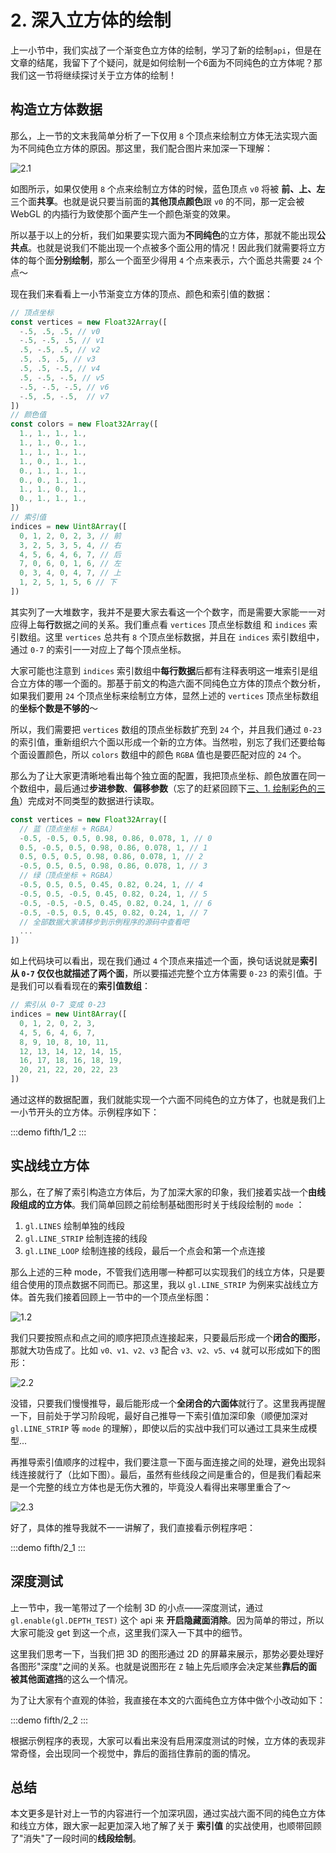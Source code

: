 # 2. 深入立方体的绘制

上一小节中，我们实战了一个渐变色立方体的绘制，学习了新的绘制`api`，但是在文章的结尾，我留下了个疑问，就是如何绘制一个6面为不同纯色的立方体呢？那我们这一节将继续探讨关于立方体的绘制！

## 构造立方体数据

那么，上一节的文末我简单分析了一下仅用 `8` 个顶点来绘制立方体无法实现六面为不同纯色立方体的原因。那这里，我们配合图片来加深一下理解：

![2.1](../../public/images/fifth/2.1.png)

如图所示，如果仅使用 `8` 个点来绘制立方体的时候，蓝色顶点 `v0` 将被 **前、上、左** 三个面**共享**。也就是说只要当前面的**其他顶点颜色**跟 `v0` 的不同，那一定会被 WebGL 的内插行为致使那个面产生一个颜色渐变的效果。

所以基于以上的分析，我们如果要实现六面为**不同纯色**的立方体，那就不能出现**公共点**。也就是说我们不能出现一个点被多个面公用的情况！因此我们就需要将立方体的每个面**分别绘制**，那么一个面至少得用 `4` 个点来表示，六个面总共需要 `24` 个点～

现在我们来看看上一小节渐变立方体的顶点、颜色和索引值的数据：

```js
// 顶点坐标
const vertices = new Float32Array([
  -.5, .5, .5, // v0
  -.5, -.5, .5, // v1
  .5, -.5, .5, // v2
  .5, .5, .5, // v3
  .5, .5, -.5, // v4
  .5, -.5, -.5, // v5
  -.5, -.5, -.5, // v6
  -.5, .5, -.5,  // v7
])
// 颜色值
const colors = new Float32Array([
  1., 1., 1., 1.,
  1., 1., 0., 1.,
  1., 1., 1., 1.,
  1., 0., 1., 1.,
  0., 1., 1., 1.,
  0., 0., 1., 1.,
  1., 1., 0., 1.,
  0., 1., 1., 1.,
])
// 索引值
indices = new Uint8Array([
  0, 1, 2, 0, 2, 3, // 前
  3, 2, 5, 3, 5, 4, // 右
  4, 5, 6, 4, 6, 7, // 后
  7, 0, 6, 0, 1, 6, // 左
  0, 3, 4, 0, 4, 7, // 上
  1, 2, 5, 1, 5, 6 // 下
])
```

其实列了一大堆数字，我并不是要大家去看这一个个数字，而是需要大家能一一对应得上每**行**数据之间的关系。我们重点看 `vertices` 顶点坐标数组 和 `indices` 索引数组。这里 `vertices` 总共有 `8` 个顶点坐标数据，并且在 `indices` 索引数组中，通过 `0-7` 的索引一一对应上了每个顶点坐标。

大家可能也注意到 `indices` 索引数组中**每行数据**后都有注释表明这一堆索引是组合立方体的哪一个面的。那基于前文的构造六面不同纯色立方体的顶点个数分析，如果我们要用 `24` 个顶点坐标来绘制立方体，显然上述的 `vertices` 顶点坐标数组的**坐标个数是不够的**～

所以，我们需要把 `vertices` 数组的顶点坐标数扩充到 `24` 个，并且我们通过 `0-23` 的索引值，重新组织六个面以形成一个新的立方体。当然啦，别忘了我们还要给每个面设置颜色，所以 `colors` 数组中的颜色 `RGBA` 值也是要匹配对应的 `24` 个。

那么为了让大家更清晰地看出每个独立面的配置，我把顶点坐标、颜色放置在同一个数组中，最后通过**步进参数**、**偏移参数**（忘了的赶紧回顾下[三、1. 绘制彩色的三角](/content/三、WebGL颜色和纹理/1.%20绘制彩色的三角.html#gl-vertexattribpointer的神奇参数)）完成对不同类型的数据进行读取。

```js
const vertices = new Float32Array([
  // 蓝（顶点坐标 + RGBA）
  -0.5, -0.5, 0.5, 0.98, 0.86, 0.078, 1, // 0
  0.5, -0.5, 0.5, 0.98, 0.86, 0.078, 1, // 1
  0.5, 0.5, 0.5, 0.98, 0.86, 0.078, 1, // 2
  -0.5, 0.5, 0.5, 0.98, 0.86, 0.078, 1, // 3
  // 绿（顶点坐标 + RGBA）
  -0.5, 0.5, 0.5, 0.45, 0.82, 0.24, 1, // 4
  -0.5, 0.5, -0.5, 0.45, 0.82, 0.24, 1, // 5
  -0.5, -0.5, -0.5, 0.45, 0.82, 0.24, 1, // 6
  -0.5, -0.5, 0.5, 0.45, 0.82, 0.24, 1, // 7
  // 全部数据大家请移步到示例程序的源码中查看吧
  ...
])
```

如上代码块可以看出，现在我们通过 `4` 个顶点来描述一个面，换句话说就是**索引从 `0-7` 仅仅也就描述了两个面**，所以要描述完整个立方体需要 `0-23` 的索引值。于是我们可以看看现在的**索引值数组**：

```js
// 索引从 0-7 变成 0-23
indices = new Uint8Array([
  0, 1, 2, 0, 2, 3,
  4, 5, 6, 4, 6, 7,
  8, 9, 10, 8, 10, 11,
  12, 13, 14, 12, 14, 15,
  16, 17, 18, 16, 18, 19,
  20, 21, 22, 20, 22, 23
])
```

通过这样的数据配置，我们就能实现一个六面不同纯色的立方体了，也就是我们上一小节开头的立方体。示例程序如下：

:::demo
fifth/1_2
:::

## 实战线立方体

那么，在了解了索引构造立方体后，为了加深大家的印象，我们接着实战一个**由线段组成的立方体**。我们简单回顾之前绘制基础图形时关于线段绘制的 `mode` ：
1. `gl.LINES` 绘制单独的线段
2. `gl.LINE_STRIP` 绘制连接的线段
3. `gl.LINE_LOOP` 绘制连接的线段，最后一个点会和第一个点连接

那么上述的三种 mode，不管我们选用哪一种都可以实现我们的线立方体，只是要组合使用的顶点数据不同而已。那这里，我以 `gl.LINE_STRIP` 为例来实战线立方体。首先我们接着回顾上一节中的一个顶点坐标图：

![1.2](../../public/images/fifth/1.2.png)

我们只要按照点和点之间的顺序把顶点连接起来，只要最后形成一个**闭合的图形**，那就大功告成了。比如 `v0、v1、v2、v3` 配合 `v3、v2、v5、v4` 就可以形成如下的图形：

![2.2](../../public/images/fifth/2.2.png)

没错，只要我们慢慢推导，最后能形成一个**全闭合的六面体**就行了。这里我再提醒一下，目前处于学习阶段呢，最好自己推导一下索引值加深印象（顺便加深对 `gl.LINE_STRIP` 等 `mode` 的理解），即使以后的实战中我们可以通过工具来生成模型...

再推导索引值顺序的过程中，我们要注意一下面与面连接之间的处理，避免出现斜线连接就行了（比如下图）。最后，虽然有些线段之间是重合的，但是我们看起来是一个完整的线立方体也是无伤大雅的，毕竟没人看得出来哪里重合了～

![2.3](../../public/images/fifth/2.3.png)

好了，具体的推导我就不一一讲解了，我们直接看示例程序吧：

:::demo
fifth/2_1
:::

## 深度测试

上一节中，我一笔带过了一个绘制 3D 的小点——深度测试，通过 `gl.enable(gl.DEPTH_TEST)` 这个 api 来 **开启隐藏面消除**。因为简单的带过，所以大家可能没 get 到这一个点，这里我们深入一下其中的细节。

这里我们思考一下，当我们把 3D 的图形通过 2D 的屏幕来展示，那势必要处理好各图形"深度"之间的关系。也就是说图形在 `Z` 轴上先后顺序会决定某些**靠后的面被其他面遮挡**的这么一个情况。

为了让大家有个直观的体验，我直接在本文的六面纯色立方体中做个小改动如下：

:::demo
fifth/2_2
:::

根据示例程序的表现，大家可以看出来没有启用深度测试的时候，立方体的表现非常奇怪，会出现同一个视觉中，靠后的面挡住靠前的面的情况。

## 总结

本文更多是针对上一节的内容进行一个加深巩固，通过实战六面不同的纯色立方体和线立方体，跟大家一起更加深入地了解了关于 **索引值** 的实战使用，也顺带回顾了"消失"了一段时间的**线段绘制**。
